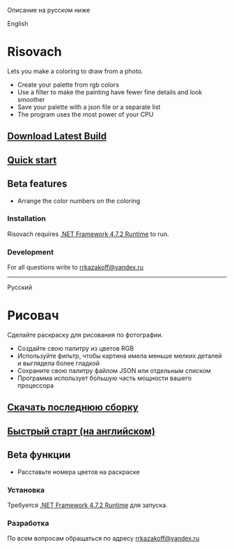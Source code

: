 Описание на русском ниже

English
# Risovach

Lets you make a coloring to draw from a photo.

  - Create your palette from rgb colors
  - Use a filter to make the painting have fewer fine details and look smoother
  - Save your palette with a json file or a separate list
  - The program uses the most power of your CPU

## [Download Latest Build](https://github.com/rkazakoff/risovach/releases/tag/v1.0)
## [Quick start](https://github.com/rkazakoff/Risovach/wiki/Quick-start)

## Beta features

  - Arrange the color numbers on the coloring

### Installation

Risovach requires [.NET Framework 4.7.2 Runtime](https://dotnet.microsoft.com/download/dotnet-framework/net472) to run.


### Development

For all questions write to rrkazakoff@yandex.ru
***
Русский
# Рисовач

Сделайте раскраску для рисования по фотографии.

  - Создайте свою палитру из цветов RGB
  - Используйте фильтр, чтобы картина имела меньше мелких деталей и выглядела более гладкой
  - Сохраните свою палитру файлом JSON или отдельным списком
  - Программа использует бо́льшую часть мощности вашего процессора

## [Скачать последнюю сборку](https://github.com/rkazakoff/risovach/releases/tag/v1.0)
## [Быстрый старт (на английском)](https://github.com/rkazakoff/Risovach/wiki/Quick-start)

## Beta функции

  - Расставьте номера цветов на раскраске

### Установка

Требуется [.NET Framework 4.7.2 Runtime](https://dotnet.microsoft.com/download/dotnet-framework/net472) для запуска.


### Разработка

По всем вопросам обращаться по адресу rrkazakoff@yandex.ru
